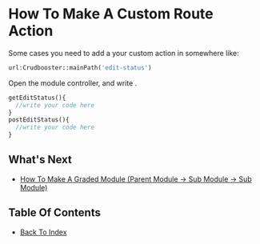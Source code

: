 # How To Make A Custom Route Action

Some cases you need to add a your custom action in somewhere like:
```php
url:Crudbooster::mainPath('edit-status')
```

Open the module controller, and write .
```php
getEditStatus(){
  //write your code here
}
postEditStatus(){
  //write your code here
}
```

## What's Next
- [How To Make A Graded Module (Parent Module -> Sub Module -> Sub Module)](./how-to-make-graded-module.md)

## Table Of Contents
- [Back To Index](./index.md)
